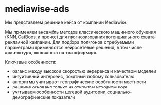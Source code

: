 # mediawise-ads


Мы представляем решение кейса от компании Mediawise. 

Мы применяем ансамбль методов классического машинного обучения (KNN, CatBoost и прочее) для прогнозирования потенциального охвата рекламной кампании. Для подбора полигонов с требуемыми параметрами применяются нейросетевые решения, в том числе архитектура, основанная на трансформере.

Ключевые особенности:
- баланс между высокой скоростью инференса и качеством моделей
- интуитивный интерфейс, понятный любому пользователю
- алгоритмы учитывают географические особенности местности
- решение основано только на открытом исходном коде
- учитываем особенности целевой аудитории, социально-демографические показатели
